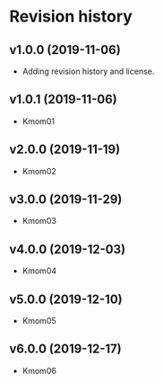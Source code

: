 Revision history
===================

v1.0.0 (2019-11-06)
--------------------
* Adding revision history and license.

v1.0.1 (2019-11-06)
---------------------
* Kmom01

v2.0.0 (2019-11-19)
---------------------
* Kmom02

v3.0.0 (2019-11-29)
---------------------
* Kmom03

v4.0.0 (2019-12-03)
---------------------
* Kmom04

v5.0.0 (2019-12-10)
---------------------
* Kmom05

v6.0.0 (2019-12-17)
---------------------
* Kmom06
